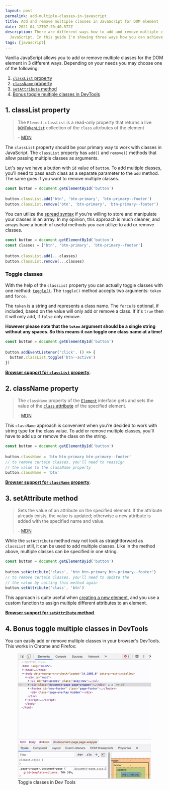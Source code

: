 ```yaml
---
layout: post
permalink: add-multiple-classes-in-javascript
title: Add and remove multiple classes in JavaScript for DOM element
date: 2021-04-12T07:20:40.572Z
description: There are different ways how to add and remove multiple classes in
  JavaScript. In this guide I'm showing three ways how you can achieve that.
tags: [javascript]
---
```

Vanilla JavaScript allows you to add or remove multiple classes for the DOM element in 3 different ways. Depending on your needs you may choose one of the following:

1. [`classList` property](#1-classlist-property)
2. [`className` property](#2-classname-property)
3. [`setAttribute` method](#3-setattribute-method)
4. [Bonus toggle multiple classes in DevTools](#4-bonus-toggle-multiple-classes-in-devtools)

## 1. classList property

> The `Element.classList` is a read-only property that returns a live [`DOMTokenList`](https://developer.mozilla.org/en-US/docs/Web/API/DOMTokenList) collection of the `class` attributes of the element
>
> \- [MDN](https://developer.mozilla.org/en-US/docs/Web/API/Element/classList)

The `classList` property should be your primary way to work with classes in JavaScript. The `classList` property has `add()` and `remove()` methods that allow passing multiple classes as arguments.

Let's say we have a button with `id` value of `button`. To add multiple classes, you'll need to pass each class as a separate parameter to the `add` method. The same goes if you want to remove multiple classes.

```javascript
const button = document.getElementById('button')

button.classList.add('btn', 'btn-primary', 'btn-primary--footer')
button.classList.remove('btn', 'btn-primary', 'btn-primary--footer')
```

You can utilize the [spread syntax](https://developer.mozilla.org/en-US/docs/Web/JavaScript/Reference/Operators/Spread_syntax) if you're willing to store and manipulate your classes in an array. In my opinion, this approach is much cleaner, and arrays have a bunch of useful methods you can utilize to add or remove classes.

```javascript
const button = document.getElementById('button')
const classes = ['btn', 'btn-primary', 'btn-primary--footer']

button.classList.add(...classes)
button.classList.remove(...classes)
```

### Toggle classes

With the help of the `classList` property you can actually toggle classes with one method: [`toggle()`](https://developer.mozilla.org/en-US/docs/Web/API/DOMTokenList/toggle). The `toggle()` method accepts two arguments: `token` and `force`. 

The `token` is a string and represents a class name. The `force` is optional, if included, based on the value will only add or remove a class. If it's `true` then it will only add, if `false` only remove.

**However please note that the `token` argument should be a single string without any spaces. So this means it can toggle one class name at a time!**

```javascript
const button = document.getElementById('button')

button.addEventListener('click', () => {
  button.classList.toggle('btn--active')
})
```

**[Browser support for `classList` property](https://caniuse.com/classlist)**.

## 2. className property

> The `className` property of the [`Element`](https://developer.mozilla.org/en-US/docs/Web/API/Element) interface gets and sets the value of the [`class` attribute](https://developer.mozilla.org/en-US/docs/Web/HTML/Global_attributes/class) of the specified element.
>
> \- [MDN](https://developer.mozilla.org/en-US/docs/Web/API/Element/className)

This `className` approach is convenient when you're decided to work with string type for the class value. To add or remove multiple classes, you'll have to add up or remove the class on the string.

```javascript
const button = document.getElementById('button')

button.className = 'btn btn-primary btn-primary--footer'
// to remove certain classes, you'll need to reassign 
// the value to the className property
button.className = 'btn'
```

**[Browser support for `className` property](https://caniuse.com/mdn-api_element_classname)**.

## 3. setAttribute method

> Sets the value of an attribute on the specified element. If the attribute already exists, the value is updated; otherwise a new attribute is added with the specified name and value.
>
> \- [MDN](https://developer.mozilla.org/en-US/docs/Web/API/Element/setAttribute)

While the `setAttribute` method may not look as straightforward as `classList` still, it can be used to add multiple classes. Like in the method above, multiple classes can be specified in one string.

```javascript
const button = document.getElementById('button')

button.setAttribute('class', 'btn btn-primary btn-primary--footer')
// to remove certain classes, you'll need to update the 
// the value by calling this method again
button.setAttribute('class', 'btn')
```

This approach is quite useful when [creating a new element](/create-element-with-javascript), and you use a custom function to assign multiple different attributes to an element.

**[Browser support for `setAttribute` method](https://caniuse.com/mdn-api_element_setattribute)**.

## 4. Bonus toggle multiple classes in DevTools

You can easily add or remove multiple classes in your browser's DevTools. This works in Chrome and Firefox:

<figure>
  <img class="shadow" src="/images/misc/toggle-classes.gif" alt="Toggle classes in Dev Tools" loading="lazy">
  <figcaption>Toggle classes in Dev Tools</figcaption>
</figure>
